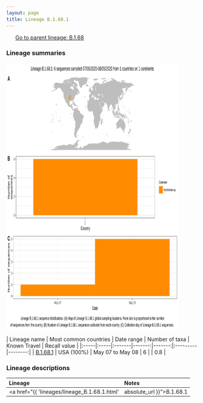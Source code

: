 ```yaml
---
layout: page
title: Lineage B.1.68.1
---
```




<p>
<ul class="actions small">
	 <a href="{{ 'lineages/lineage_B.1.68.html' | absolute_url }}" class="button special fit">Go to parent lineage: B.1.68</a>
</ul>
</p>
<h3> Lineage summaries</h3>

<img src="../assets/images/B.1.68.1.svg" alt="B.1.68.1 lineage summary figure" width="90%" height="700px" />


| Lineage name | Most common countries | Date range | Number of taxa | Known Travel | Recall value |
|:-----|:-----|:-------|-------:|-------:|:---------|--------:|
| <a href="{{ 'lineages/lineage_B.1.68.1.html' | absolute_url }}">B.1.68.1</a> | USA (100%) | May 07 to May 08 | 6 |  | 0.8 |

<h3>Lineage descriptions</h3>

| Lineage | Notes |
|:-----|:-----|
| <a href="{{ 'lineages/lineage_B.1.68.1.html' | absolute_url }}">B.1.68.1</a> | USA lineage (TX) |

